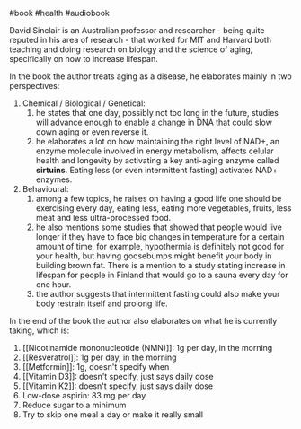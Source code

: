 #book #health #audiobook

David Sinclair is an Australian professor and researcher - being quite reputed in his area of research - that worked for MIT and Harvard both teaching and doing research on biology and the science of aging, specifically on how to increase lifespan.

In the book the author treats aging as a disease, he elaborates mainly in two perspectives:

1. Chemical / Biological / Genetical:
	1. he states that one day, possibly not too long in the future, studies will advance enough to enable a change in DNA that could slow down aging or even reverse it.
	2. he elaborates a lot on how maintaining the right level of NAD+, an enzyme molecule involved in energy metabolism, affects celular health and longevity by activating a key anti-aging enzyme called **sirtuins**. Eating less (or even intermittent fasting) activates NAD+ enzymes.
2. Behavioural:
	1. among a few topics, he raises on having a good life one should be exercising every day, eating less, eating more vegetables, fruits, less meat and less ultra-processed food.
	2. he also mentions some studies that showed that people would live longer if they have to face big changes in temperature for a certain amount of time, for example, hypothermia is definitely not good for your health, but having goosebumps might benefit your body in building brown fat. There is a mention to a study stating increase in lifespan for people in Finland that would go to a sauna every day for one hour.
	3. the author suggests that intermittent fasting could also make your body restrain itself and prolong life.

In the end of the book the author also elaborates on what he is currently taking, which is:

1. [[Nicotinamide mononucleotide (NMN)]]: 1g per day, in the morning
2. [[Resveratrol]]: 1g per day, in the morning
3. [[Metformin]]: 1g, doesn't specify when
4. [[Vitamin D3]]: doesn't specify, just says daily dose
5. [[Vitamin K2]]: doesn't specify, just says daily dose
6. Low-dose aspirin: 83 mg per day
7. Reduce sugar to a minimum
8. Try to skip one meal a day or make it really small